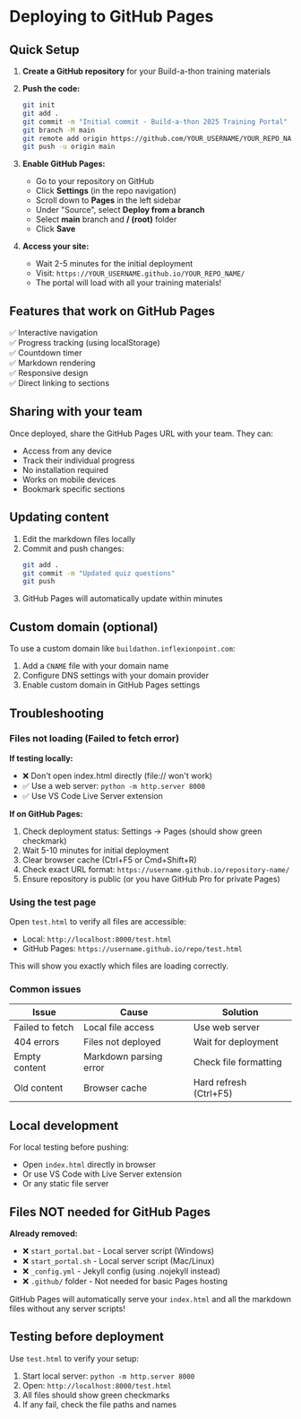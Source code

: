 # Deploying to GitHub Pages

## Quick Setup

1. **Create a GitHub repository** for your Build-a-thon training materials

2. **Push the code:**
   ```bash
   git init
   git add .
   git commit -m "Initial commit - Build-a-thon 2025 Training Portal"
   git branch -M main
   git remote add origin https://github.com/YOUR_USERNAME/YOUR_REPO_NAME.git
   git push -u origin main
   ```

3. **Enable GitHub Pages:**
   - Go to your repository on GitHub
   - Click **Settings** (in the repo navigation)
   - Scroll down to **Pages** in the left sidebar
   - Under "Source", select **Deploy from a branch**
   - Select **main** branch and **/ (root)** folder
   - Click **Save**

4. **Access your site:**
   - Wait 2-5 minutes for the initial deployment
   - Visit: `https://YOUR_USERNAME.github.io/YOUR_REPO_NAME/`
   - The portal will load with all your training materials!

## Features that work on GitHub Pages

✅ Interactive navigation  
✅ Progress tracking (using localStorage)  
✅ Countdown timer  
✅ Markdown rendering  
✅ Responsive design  
✅ Direct linking to sections  

## Sharing with your team

Once deployed, share the GitHub Pages URL with your team. They can:
- Access from any device
- Track their individual progress
- No installation required
- Works on mobile devices
- Bookmark specific sections

## Updating content

1. Edit the markdown files locally
2. Commit and push changes:
   ```bash
   git add .
   git commit -m "Updated quiz questions"
   git push
   ```
3. GitHub Pages will automatically update within minutes

## Custom domain (optional)

To use a custom domain like `buildathon.inflexionpoint.com`:
1. Add a `CNAME` file with your domain name
2. Configure DNS settings with your domain provider
3. Enable custom domain in GitHub Pages settings

## Troubleshooting

### Files not loading (Failed to fetch error)

**If testing locally:**
- ❌ Don't open index.html directly (file:// won't work)
- ✅ Use a web server: `python -m http.server 8000`
- ✅ Use VS Code Live Server extension

**If on GitHub Pages:**
1. Check deployment status: Settings → Pages (should show green checkmark)
2. Wait 5-10 minutes for initial deployment
3. Clear browser cache (Ctrl+F5 or Cmd+Shift+R)
4. Check exact URL format: `https://username.github.io/repository-name/`
5. Ensure repository is public (or you have GitHub Pro for private Pages)

### Using the test page

Open `test.html` to verify all files are accessible:
- Local: `http://localhost:8000/test.html`
- GitHub Pages: `https://username.github.io/repo/test.html`

This will show you exactly which files are loading correctly.

### Common issues

| Issue | Cause | Solution |
|-------|-------|----------|
| Failed to fetch | Local file access | Use web server |
| 404 errors | Files not deployed | Wait for deployment |
| Empty content | Markdown parsing error | Check file formatting |
| Old content | Browser cache | Hard refresh (Ctrl+F5) |

## Local development

For local testing before pushing:
- Open `index.html` directly in browser
- Or use VS Code with Live Server extension
- Or any static file server

## Files NOT needed for GitHub Pages

**Already removed:**
- ❌ `start_portal.bat` - Local server script (Windows)
- ❌ `start_portal.sh` - Local server script (Mac/Linux)  
- ❌ `_config.yml` - Jekyll config (using .nojekyll instead)
- ❌ `.github/` folder - Not needed for basic Pages hosting

GitHub Pages will automatically serve your `index.html` and all the markdown files without any server scripts!

## Testing before deployment

Use `test.html` to verify your setup:
1. Start local server: `python -m http.server 8000`
2. Open: `http://localhost:8000/test.html`
3. All files should show green checkmarks
4. If any fail, check the file paths and names
